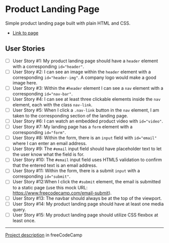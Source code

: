# Product Landing Page

Simple product landing page built with plain HTML and CSS.

- [Link to page](https://github.com/alicefrancener/responsive-web-design/product)

## User Stories

- [ ] User Story #1: My product landing page should have a `header` element with a corresponding `id="header"`.
- [ ] User Story #2: I can see an image within the `header` element with a corresponding `id="header-img"`. A company logo would make a good image here.
- [ ] User Story #3: Within the `#header` element I can see a `nav` element with a corresponding `id="nav-bar"`.
- [ ] User Story #4: I can see at least three clickable elements inside the `nav` element, each with the class `nav-link`.
- [ ] User Story #5: When I click a `.nav-link` button in the `nav` element, I am taken to the corresponding section of the landing page.
- [ ] User Story #6: I can watch an embedded product video with `id="video"`.
- [ ] User Story #7: My landing page has a `form` element with a corresponding `id="form"`.
- [ ] User Story #8: Within the form, there is an `input` field with `id="email"` where I can enter an email address.
- [ ] User Story #9: The `#email` input field should have placeholder text to let the user know what the field is for.
- [ ] User Story #10: The `#email` input field uses HTML5 validation to confirm that the entered text is an email address.
- [ ] User Story #11: Within the form, there is a submit `input` with a corresponding `id="submit"`.
- [ ] User Story #12:When I click the `#submit` element, the email is submitted to a static page (use this mock URL: https://www.freecodecamp.com/email-submit).
- [ ] User Story #13: The navbar should always be at the top of the viewport.
- [ ] User Story #14: My product landing page should have at least one media query.
- [ ] User Story #15: My product landing page should utilize CSS flexbox at least once.

---

[Project description](https://www.freecodecamp.org/learn/responsive-web-design/responsive-web-design-projects/build-a-product-landing-page) in freeCodeCamp